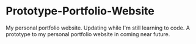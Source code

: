 # Prototype-Portfolio-Website
My personal portfolio website. Updating while I'm still learning to code. A prototype to my personal portfolio website in coming near future.
